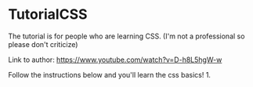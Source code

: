 # TutorialCSS
 The tutorial is for people who are learning CSS. (I'm not a professional so please don't criticize)

Link to author: https://www.youtube.com/watch?v=D-h8L5hgW-w

Follow the instructions below and you'll learn the css basics!
1. 
